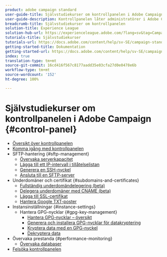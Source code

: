 ```yaml
---
product: adobe campaign standard
user-guide-title: Självstudiekurser om kontrollpanelen i Adobe Campaign
user-guide-description: Kontrollpanelen låter administratörer i Adobe Campaign övervaka viktiga resurser och utföra administrativa uppgifter såsom att hantera SFTP-lagringen per instans eller tillåtelselista IP-adresser.
breadcrumb-title: Självstudiekurser om kontrollpanelen
solution-title: Experience League
solution-hub-url: https://experienceleague.adobe.com/?lang=sv&tag=Campaign+Standard#recommended/solutions/campaign
tutorials-title: Självstudiekurser
tutorials-url: https://docs.adobe.com/content/help/sv-SE/campaign-standard-learn/tutorials/overview.html
getting-started-title: Dokumentation
getting-started-url: https://docs.adobe.com/content/help/sv-SE/campaign-standard/using/campaign-standard-home.html
index: true
translation-type: tm+mt
source-git-commit: 16cd416f567c8177aadd35e03cfa27d0e0478e6b
workflow-type: tm+mt
source-wordcount: '152'
ht-degree: 100%

---
```



# Självstudiekurser om kontrollpanelen i Adobe Campaign {#control-panel}

+ [Översikt över kontrollpanelen](/help/control-panel-tutorials/control-panel-overview.md)
+ [Komma igång med kontrollpanelen](/help/control-panel-tutorials/getting-started-with-the-control-panel.md)
+ SFTP-hantering {#sftp-management}
   + [Övervaka serverkapacitet](/help/control-panel-tutorials/sftp-management/monitoring-server-capacity.md)
   + [Lägga till ett IP-intervall i tillåtelselistan](/help/control-panel-tutorials/sftp-management/adding-ip-range-to-allow-list.md)
   + [Generera en SSH-nyckel](/help/control-panel-tutorials/sftp-management/generate-ssh-key.md)
   + [Ansluta till en SFTP-server](/help/control-panel-tutorials/sftp-management/connect-to-sftp-server.md)
+ Underdomäner och certifikat {#subdomains-and-certificates}
   + [Fullständig underdomändelegering (beta)](/help/control-panel-tutorials/subdomains-and-certificates/subdomain-delegation.md)
   + [Delegera underdomäner med CNAME (beta)](/help/control-panel-tutorials/subdomains-and-certificates/delegating-subdomains-using-cname.md)
   + [Lägga till SSL-certifikat](/help/control-panel-tutorials/subdomains-and-certificates/adding-ssl-certificates.md)
   + [Hantera Google TXT-poster](/help/control-panel-tutorials/subdomains-and-certificates/google-txt-record-management.md)
+ Instansinställningar {#instance-settings}
   + Hantera GPG-nycklar {#gpg-key-management}
      + [Hantera GPG-nycklar – översikt](/help/control-panel-tutorials/instance-settings/gpg-key-management/gpg-key-management-overview.md)
      + [Generera och installera GPG-nycklar för datakryptering](/help/control-panel-tutorials/instance-settings/gpg-key-management/generating-and-installing-gpg-keys-for-data-encryption.md)
      + [Kryptera data med en GPG-nyckel](/help/control-panel-tutorials/instance-settings/gpg-key-management/using-a-gpg-key-to-encrypt-data.md)
      + [Dekryptera data](/help/control-panel-tutorials/instance-settings/gpg-key-management/decrypting-data.md)
+ Övervaka prestanda {#performance-monitoring}
   + [Övervaka databaser](/help/control-panel-tutorials/performance-monitoring/monitoring-databases.md)
+ [Felsöka kontrollpanelen](/help/control-panel-tutorials/trouble-shooting.md)